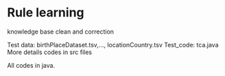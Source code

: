# Rule learning 
knowledge base clean and correction

Test data: birthPlaceDataset.tsv,…, locationCountry.tsv
Test_code: tca.java
More details codes in src files

All codes in java.
